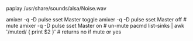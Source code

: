 paplay /usr/share/sounds/alsa/Noise.wav

amixer -q -D pulse sset Master toggle
amixer -q -D pulse sset Master off     # mute
amixer -q -D pulse sset Master on      # un-mute
pacmd list-sinks | awk '/muted/ { print $2 }' # returns no if mute or yes
